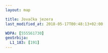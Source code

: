 ```yaml
---
layout: map

title: Jovačka jezera
last_modified_at: 2018-05-17T00:48:13+02:00

WDPA: [555561730]
geoSrbija:
  L1_183: [191]
---
```

